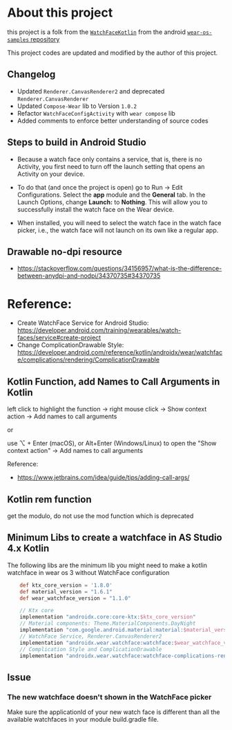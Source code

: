 # About this project

this project is a folk from the [`WatchFaceKotlin`](https://github.com/android/wear-os-samples/tree/main/WatchFaceKotlin) from the android [`wear-os-samples` repository](https://github.com/android/wear-os-samples/)

This project codes are updated and modified by the author of this project.

## Changelog
* Updated `Renderer.CanvasRenderer2` and deprecated `Renderer.CanvasRenderer`
* Updated `Compose-Wear` lib to Version `1.0.2`
* Refactor `WatchFaceConfigActivity` with `wear compose` lib
* Added comments to enforce better understanding of source codes

## Steps to build in Android Studio

* Because a watch face only contains a service, that is, there is no Activity, you first need to turn
off the launch setting that opens an Activity on your device.

* To do that (and once the project is open) go to Run -> Edit Configurations. Select the **app**
module and the **General** tab. In the Launch Options, change **Launch:** to **Nothing**. This will
allow you to successfully install the watch face on the Wear device.

* When installed, you will need to select the watch face in the watch face picker, i.e., the watch
face will not launch on its own like a regular app.


## Drawable no-dpi resource
* https://stackoverflow.com/questions/34156957/what-is-the-difference-between-anydpi-and-nodpi/34370735#34370735

# Reference:
* Create WatchFace Service for Android Studio: https://developer.android.com/training/wearables/watch-faces/service#create-project
* Change ComplicationDrawable Style: https://developer.android.com/reference/kotlin/androidx/wear/watchface/complications/rendering/ComplicationDrawable

## Kotlin Function, add Names to Call Arguments in Kotlin
left click to highlight the function -> right mouse click -> Show context action -> Add names to call arguments

or

use ⌥ + Enter (macOS), or Alt+Enter (Windows/Linux) to open the "Show context action" -> Add names to call arguments

Reference:
* https://www.jetbrains.com/idea/guide/tips/adding-call-args/

## Kotlin rem function
get the modulo, do not use the mod function which is deprecated

## Minimum Libs to create a watchface in AS Studio 4.x Kotlin
The following libs are the minimum lib you might need to make a kotlin watchface in wear os 3 without WatchFace configuration
```groovy
    def ktx_core_version = '1.8.0'
    def material_version = "1.6.1"
    def wear_watchface_version = "1.1.0"

    // Ktx core
    implementation "androidx.core:core-ktx:$ktx_core_version"
    // Material components: Theme.MaterialComponents.DayNight
    implementation "com.google.android.material:material:$material_version"
    // WatchFace Service, Renderer.CanvasRenderer2
    implementation "androidx.wear.watchface:watchface:$wear_watchface_version"
    // Complication Style and ComplicationDrawable
    implementation "androidx.wear.watchface:watchface-complications-rendering:$wear_watchface_version"
```

## Issue
### The new watchface doesn't shown in the WatchFace picker
Make sure the applicationId of your new watch face is different than all the available watchfaces in your module build.gradle file.




